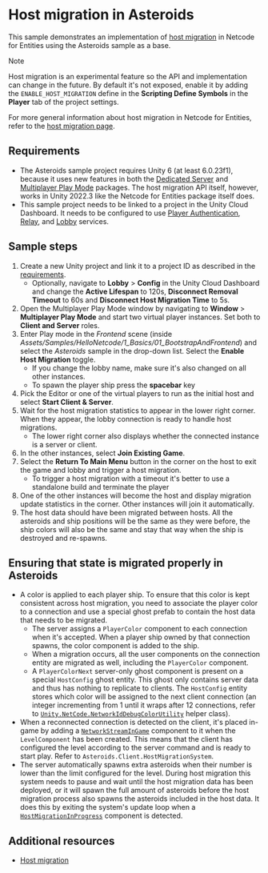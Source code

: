 # Host migration in Asteroids

This sample demonstrates an implementation of [host migration](host-migration.md) in Netcode for Entities using the Asteroids sample as a base.

> [!NOTE]
> Host migration is an experimental feature so the API and implementation can change in the future. By default it's not exposed, enable it by adding the `ENABLE_HOST_MIGRATION` define in the __Scripting Define Symbols__ in the __Player__ tab of the project settings.

For more general information about host migration in Netcode for Entities, refer to the [host migration page](host-migration.md).

## Requirements

* The Asteroids sample project requires Unity 6 (at least 6.0.23f1), because it uses new features in both the [Dedicated Server](https://docs.unity3d.com/Packages/com.unity.dedicated-server@latest?subfolder=/manual/index.html) and [Multiplayer Play Mode](https://docs-multiplayer.unity3d.com/mppm/current/about/) packages. The host migration API itself, however, works in Unity 2022.3 like the Netcode for Entities package itself does.
* This sample project needs to be linked to a project in the Unity Cloud Dashboard. It needs to be configured to use [Player Authentication](https://docs.unity.com/ugs/en-us/manual/authentication/manual/get-started), [Relay](https://docs.unity.com/ugs/en-us/manual/relay/manual/get-started), and [Lobby](https://docs.unity.com/ugs/en-us/manual/lobby/manual/get-started) services.

## Sample steps

1. Create a new Unity project and link it to a project ID as described in the [requirements](#requirements).
    * Optionally, navigate to **Lobby** > **Config** in the Unity Cloud Dashboard and change the **Active Lifespan** to 120s, **Disconnect Removal Timeout** to 60s and **Disconnect Host Migration Time** to 5s.
2. Open the Multiplayer Play Mode window by navigating to **Window** > **Multiplayer Play Mode** and start two virtual player instances. Set both to **Client and Server** roles.
3. Enter Play mode in the _Frontend_ scene (inside _Assets/Samples/HelloNetcode/1_Basics/01_BootstrapAndFrontend_) and select the _Asteroids_ sample in the drop-down list. Select the **Enable Host Migration** toggle.
    * If you change the lobby name, make sure it's also changed on all other instances.
    * To spawn the player ship press the **spacebar** key
4. Pick the Editor or one of the virtual players to run as the initial host and select **Start Client & Server**.
5. Wait for the host migration statistics to appear in the lower right corner. When they appear, the lobby connection is ready to handle host migrations.
    * The lower right corner also displays whether the connected instance is a server or client.
6. In the other instances, select **Join Existing Game**.
7. Select the **Return To Main Menu** button in the corner on the host to exit the game and lobby and trigger a host migration.
    * To trigger a host migration with a timeout it's better to use a standalone build and terminate the player
8. One of the other instances will become the host and display migration update statistics in the corner. Other instances will join it automatically.
9. The host data should have been migrated between hosts. All the asteroids and ship positions will be the same as they were before, the ship colors will also be the same and stay that way when the ship is destroyed and re-spawns.

## Ensuring that state is migrated properly in Asteroids

* A color is applied to each player ship. To ensure that this color is kept consistent across host migration, you need to associate the player color to a connection and use a special ghost prefab to contain the host data that needs to be migrated.
  * The server assigns a `PlayerColor` component to each connection when it's accepted. When a player ship owned by that connection spawns, the color component is added to the ship.
  * When a migration occurs, all the user components on the connection entity are migrated as well, including the `PlayerColor` component.
  * A `PlayerColorNext` server-only ghost component is present on a special `HostConfig` ghost entity. This ghost only contains server data and thus has nothing to replicate to clients. The `HostConfig` entity stores which color will be assigned to the next client connection (an integer incrementing from 1 until it wraps after 12 connections, refer to [`Unity.NetCode.NetworkIdDebugColorUtility`](https://docs.unity3d.com/Packages/com.unity.netcode@latest?subfolder=/api/Unity.NetCode.NetworkIdDebugColorUtility.html) helper class).
* When a reconnected connection is detected on the client, it's placed in-game by adding a [`NetworkStreamInGame`](https://docs.unity3d.com/Packages/com.unity.netcode@latest?subfolder=/api/Unity.NetCode.NetworkStreamInGame.html) component to it when the `LevelComponent` has been created. This means that the client has configured the level according to the server command and is ready to start play. Refer to `Asteroids.Client.HostMigrationSystem`.
* The server automatically spawns extra asteroids when their number is lower than the limit configured for the level. During host migration this system needs to pause and wait until the host migration data has been deployed, or it will spawn the full amount of asteroids before the host migration process also spawns the asteroids included in the host data. It does this by exiting the system's update loop when a [`HostMigrationInProgress`](host-migration-api) component is detected.


## Additional resources

* [Host migration](host-migration.md)
